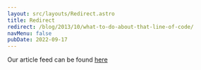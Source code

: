 ```yaml
---
layout: src/layouts/Redirect.astro
title: Redirect
redirect: /blog/2013/10/what-to-do-about-that-line-of-code/
navMenu: false
pubDate: 2022-09-17
---
```

<div>
Our article feed can be found <a href="/blog/2013/10/what-to-do-about-that-line-of-code/">here</a>
</div>

